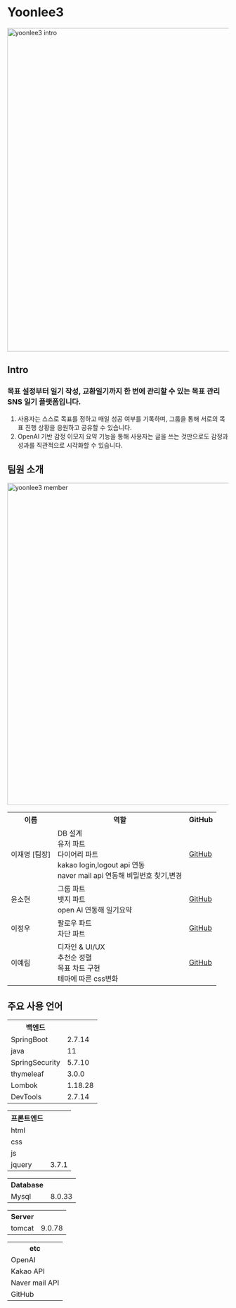 # Yoonlee3
<img width="1302" height="734" alt="yoonlee3 intro" src="https://github.com/user-attachments/assets/e439e101-5a5e-4fcc-bc4e-a3723b369222" />

## Intro
### 목표 설정부터 일기 작성, 교환일기까지 한 번에 관리할 수 있는 목표 관리 SNS 일기 플랫폼입니다.
1. 사용자는 스스로 목표를 정하고 매일 성공 여부를 기록하며, 그룹을 통해 서로의 목표 진행 상황을 응원하고 공유할 수 있습니다.
2. OpenAI 기반 감정 이모지 요약 기능을 통해 사용자는 글을 쓰는 것만으로도 감정과 성과를 직관적으로 시각화할 수 있습니다.

## 팀원 소개

<img width="1300" height="731" alt="yoonlee3 member" src="https://github.com/user-attachments/assets/95b4789f-93b9-4b9d-9199-960b5742cc8e" />

<table> 
  <tr> <th>이름</th> <th>역할</th> <th>GitHub</th> </tr> 
  <tr> <td>이재명 [팀장]</td> <td>DB 설계<br/>유저 파트<br/>다이어리 파트<br/>kakao login,logout api 연동<br/>naver mail api 연동해 비밀번호 찾기,변경</td> <td><a href="https://github.com/Lee-jaemyeong">GitHub</a></td> </tr>
  <tr> <td>윤소현</td> <td>그룹 파트<br/>뱃지 파트<br/>open AI 연동해 일기요약<br/></td> <td><a href="https://github.com/syeon279">GitHub</a></td> </tr> 
  <tr> <td>이정우</td> <td>팔로우 파트<br/>차단 파트</td> <td><a href="https://github.com/jeongwoo76">GitHub</a></td> </tr>
  <tr> <td>이예림</td> <td>디자인 & UI/UX<br/>추천순 정렬<br/>목표 차트 구현<br/>테마에 따른 css변화</td> <td><a href="https://github.com/dpflaalee">GitHub</a></td> </tr>
</table>

## 주요 사용 언어

<table>
  <tr> <th>백엔드</th> </tr>
  <tr> <td>SpringBoot</td> <td>2.7.14</td> </tr>
  <tr> <td>java</td> <td>11</td> </tr>
  <tr> <td>SpringSecurity</td> <td>5.7.10</td> </tr>
  <tr> <td>thymeleaf</td> <td>3.0.0</td> </tr>
  <tr> <td>Lombok</td> <td>1.18.28</td> </tr>
  <tr> <td>DevTools</td> <td>2.7.14</td> </tr>
</table>
<table>
  <tr> <th>프론트엔드</th> </tr>
  <tr> <td>html</td> </tr>
  <tr> <td>css</td> </tr>
  <tr> <td>js</td> </tr>
  <tr> <td>jquery</td> <td>3.7.1</td> </tr>
</table>
<table>
  <tr> <th>Database</th> </tr>
  <tr> <td>Mysql</td> <td>8.0.33</td> </tr>
</table>
<table>
  <tr> <th>Server</th> </tr>
  <tr> <td>tomcat</td> <td>9.0.78</td> </tr>
</table>
<table>
  <tr> <th>etc</th> </tr>
  <tr> <td>OpenAI</td> </tr>
  <tr> <td>Kakao API</td> </tr>
  <tr> <td>Naver mail API</td> </tr>
  <tr> <td>GitHub</td> </tr>
</table>
